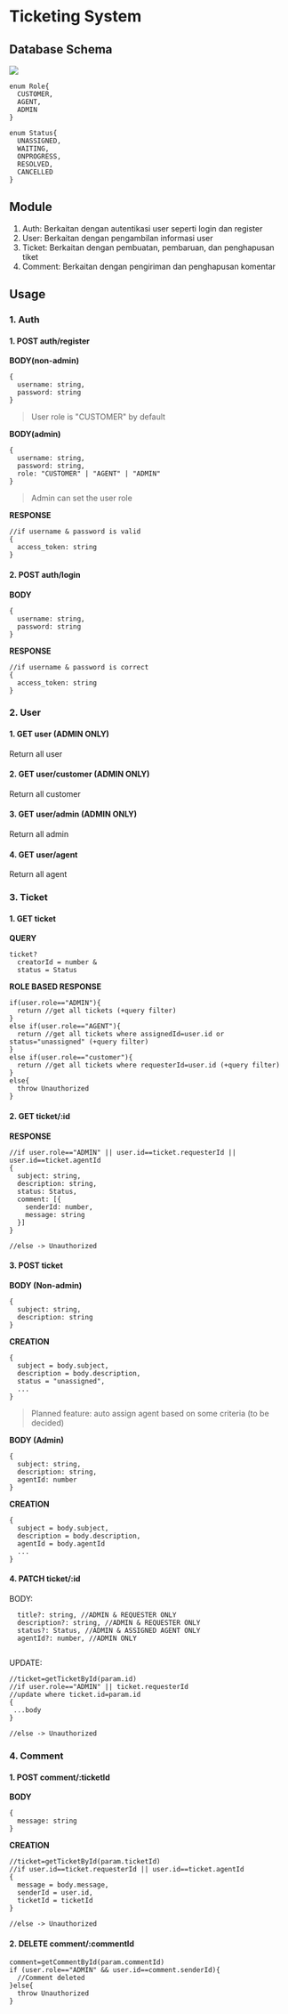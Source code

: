 # Ticketing System

## Database Schema
![](dbschema.png)
```
enum Role{
  CUSTOMER,
  AGENT,
  ADMIN
}
```
```
enum Status{
  UNASSIGNED, 
  WAITING,
  ONPROGRESS,
  RESOLVED,
  CANCELLED
}
```

## Module
1. Auth: Berkaitan dengan autentikasi user seperti login dan register
2. User: Berkaitan dengan pengambilan informasi user
3. Ticket: Berkaitan dengan pembuatan, pembaruan, dan penghapusan tiket
4. Comment: Berkaitan dengan pengiriman dan penghapusan komentar

## Usage
### 1. Auth
#### 1. POST auth/register
**BODY(non-admin)**
```
{
  username: string,
  password: string
}
```
> User role is "CUSTOMER" by default

**BODY(admin)**
```
{
  username: string,
  password: string,
  role: "CUSTOMER" | "AGENT" | "ADMIN"
}
```
> Admin can set the user role

**RESPONSE**
```
//if username & password is valid
{
  access_token: string
} 
```
#### 2. POST auth/login
**BODY**
```
{
  username: string,
  password: string
}
```
**RESPONSE**
```
//if username & password is correct
{
  access_token: string
} 
```
### 2. User

#### 1. GET user (ADMIN ONLY)
Return all user

#### 2. GET user/customer (ADMIN ONLY)
Return all customer

#### 3. GET user/admin (ADMIN ONLY)
Return all admin

#### 4. GET user/agent
Return all agent

### 3. Ticket

#### 1. GET ticket
**QUERY**
```
ticket? 
  creatorId = number & 
  status = Status
```

**ROLE BASED RESPONSE**
```
if(user.role=="ADMIN"){
  return //get all tickets (+query filter)
}
else if(user.role=="AGENT"){
  return //get all tickets where assignedId=user.id or status="unassigned" (+query filter)
}
else if(user.role=="customer"){
  return //get all tickets where requesterId=user.id (+query filter)
}
else{
  throw Unauthorized
}
```

#### 2. GET ticket/:id
**RESPONSE**
```
//if user.role=="ADMIN" || user.id==ticket.requesterId || user.id==ticket.agentId
{
  subject: string,
  description: string,
  status: Status,
  comment: [{
    senderId: number, 
    message: string
  }]
}

//else -> Unauthorized
```

#### 3. POST ticket
**BODY (Non-admin)**
```
{
  subject: string,
  description: string
}
```
**CREATION**
```
{
  subject = body.subject,
  description = body.description,
  status = "unassigned",
  ... 
}
```
> Planned feature: auto assign agent based on some criteria (to be decided)


**BODY (Admin)**
```
{
  subject: string,
  description: string,
  agentId: number
}
```
**CREATION**
```
{
  subject = body.subject,
  description = body.description,
  agentId = body.agentId
  ... 
}
```

#### 4. PATCH ticket/:id
BODY:
```
  title?: string, //ADMIN & REQUESTER ONLY
  description?: string, //ADMIN & REQUESTER ONLY
  status?: Status, //ADMIN & ASSIGNED AGENT ONLY
  agentId?: number, //ADMIN ONLY
  
```
UPDATE:
```
//ticket=getTicketById(param.id)
//if user.role=="ADMIN" || ticket.requesterId
//update where ticket.id=param.id
{
 ...body
}

//else -> Unauthorized
```

### 4. Comment
#### 1. POST comment/:ticketId
**BODY**
```
{
  message: string
}
```
**CREATION**
```
//ticket=getTicketById(param.ticketId)
//if user.id==ticket.requesterId || user.id==ticket.agentId
{
  message = body.message,
  senderId = user.id,
  ticketId = ticketId
}

//else -> Unauthorized
```

#### 2. DELETE comment/:commentId
```
comment=getCommentById(param.commentId)
if (user.role=="ADMIN" && user.id==comment.senderId){
  //Comment deleted
}else{
  throw Unauthorized
}
```